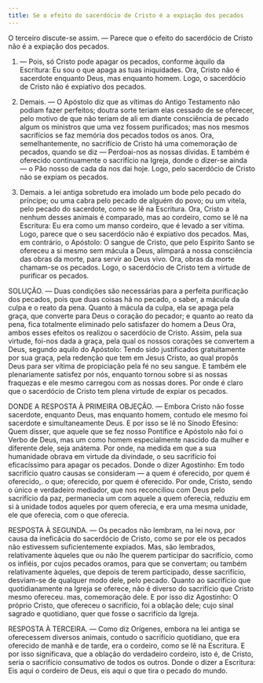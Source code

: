 ```yaml
---
title: Se o efeito do sacerdócio de Cristo é a expiação dos pecados
---
```


O terceiro discute-se assim. — Parece que o efeito do sacerdócio de Cristo não é a expiação dos pecados.  

1. — Pois, só Cristo pode apagar os pecados, conforme àquilo da Escritura: Eu sou o que apaga as tuas iniquidades. Ora, Cristo não é sacerdote enquanto Deus, mas enquanto homem. Logo, o sacerdócio de Cristo não é expiativo dos pecados.  

2. Demais. — O Apóstolo diz que as vítimas do Antigo Testamento não podiam fazer perfeitos; doutra sorte teriam elas cessado de se oferecer, pelo motivo de que não teriam de ali em diante consciência de pecado algum os ministros que uma vez fossem purificados; mas nos mesmos sacrifícios se faz memória dos pecados todos os anos. Ora, semelhantemente, no sacrifício de Cristo há uma comemoração de pecados, quando se diz — Perdoai-nos as nossas dívidas. E também é oferecido continuamente o sacrifício na Igreja, donde o dizer-se ainda — o Pão nosso de cada da nos dai hoje. Logo, pelo sacerdócio de Cristo não se expiam os pecados.  

3. Demais. a lei antiga sobretudo era imolado um bode pelo pecado do príncipe; ou uma cabra pelo pecado de alguém do povo; ou um vitela, pelo pecado do sacerdote, como se lê na Escritura. Ora, Cristo a nenhum desses animais é comparado, mas ao cordeiro, como se lê na Escritura: Eu era como um manso cordeiro, que é levado a ser vítima. Logo, parece que o seu sacerdócio não é expiativo dos pecados.  Mas, em contrário, o Apóstolo: O sangue de Cristo, que pelo Espírito Santo se ofereceu a si mesmo sem mácula a Deus, alimpará a nossa consciência das obras da morte, para servir ao Deus vivo. Ora, obras da morte chamam-se os pecados. Logo, o sacerdócio de Cristo tem a virtude de purificar os pecados.  

SOLUÇÃO. — Duas condições são necessárias para a perfeita purificação dos pecados, pois que duas coisas há no pecado, o saber, a mácula da culpa e o reato da pena. Quanto à mácula da culpa, ela se apaga pela graça, que converte para Deus o coração do pecador; e quanto ao reato da pena, fica totalmente eliminado pelo satisfazer do homem a Deus Ora, ambos esses efeitos os realizou o sacerdócio de Cristo. Assim, pela sua virtude, foi-nos dada a graça, pela qual os nossos corações se convertem a Deus, segundo aquilo do Apóstolo: Tendo sido justificados gratuitamente por sua graça, pela redenção que tem em Jesus Cristo, ao qual propôs Deus para ser vítima de propiciação pela fé no seu sangue. E também ele plenariamente satisfez por nós, enquanto tornou sobre si as nossas fraquezas e ele mesmo carregou com as nossas dores. Por onde é claro que o sacerdócio de Cristo tem plena virtude de expiar os pecados.  

DONDE A RESPOSTA À PRIMEIRA OBJEÇÃO. — Embora Cristo não fosse sacerdote, enquanto Deus, mas enquanto homem, contudo ele mesmo foi sacerdote e simultaneamente Deus. E por isso se lê no Sínodo Efesino: Quem disser, que aquele que se fez nosso Pontífice e Apóstolo não foi o Verbo de Deus, mas um como homem especialmente nascido da mulher e diferente dele, seja anátema. Por onde, na medida em que a sua humanidade obrava em virtude da divindade, o seu sacrifício foi eficacíssimo para apagar os pecados. Donde o dizer Agostinho: Em todo sacrifício quatro causas se consideram — a quem é oferecido, por quem é oferecido,. o que; oferecido, por quem é oferecido. Por onde, Cristo, sendo o único e verdadeiro mediador, que nos reconciliou com Deus pelo sacrifício da paz, permanecia um com aquele a quem oferecia, reduziu em si à unidade todos aqueles por quem oferecia, e era uma mesma unidade, ele que oferecia, com o que oferecia.  

RESPOSTA À SEGUNDA. — Os pecados não lembram, na lei nova, por causa da ineficácia do sacerdócio de Cristo, como se por ele os pecados não estivessem suficientemente expiados. Mas, são lembrados, relativamente àqueles que ou não lhe querem participar do sacrifício, como os infiéis, por cujos pecados oramos, para que se convertam; ou também relativamente àqueles, que depois de terem participado, desse sacrifício, desviam-se de qualquer modo dele, pelo pecado. Quanto ao sacrifício que quotidianamente na Igreja se oferece, não é diverso do sacrifício que Cristo mesmo ofereceu. mas, comemoração dele. E por isso diz Agostinho: O próprio Cristo, que ofereceu o sacrifício, foi a oblação dele; cujo sinal sagrado e quotidiano, quer que fosse o sacrifício da Igreja.  

RESPOSTA À TERCEIRA. — Como diz Orígenes, embora na lei antiga se oferecessem diversos animais, contudo o sacrifício quotidiano, que era oferecido de manhã e de tarde, era o cordeiro, como se lê na Escritura. E por isso significava, que a oblação do verdadeiro cordeiro, isto é, de Cristo, seria o sacrifício consumativo de todos os outros. Donde o dizer a Escritura: Eis aqui o cordeiro de Deus, eis aqui o que tira o pecado do mundo.